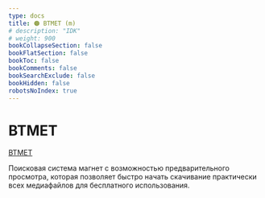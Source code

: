 ```yaml
---
type: docs
title: 🟠 BTMET (m)
# description: "IDK"
# weight: 900
bookCollapseSection: false
bookFlatSection: false
bookToc: false
bookComments: false
bookSearchExclude: false
bookHidden: false
robotsNoIndex: true
---
```


# BTMET

[BTMET](https://btmet.com/?nt)

Поисковая система магнет с возможностью предварительного просмотра, которая позволяет быстро начать скачивание практически всех медиафайлов для бесплатного использования.
